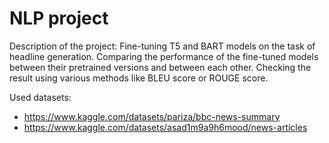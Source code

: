 # NLP project

Description of the project: Fine-tuning T5 and BART models on the task of headline generation. Comparing the performance of the fine-tuned models between their pretrained versions and between each other. Checking the result using various methods like BLEU score or ROUGE score. 

Used datasets:
- https://www.kaggle.com/datasets/pariza/bbc-news-summary
- https://www.kaggle.com/datasets/asad1m9a9h6mood/news-articles 